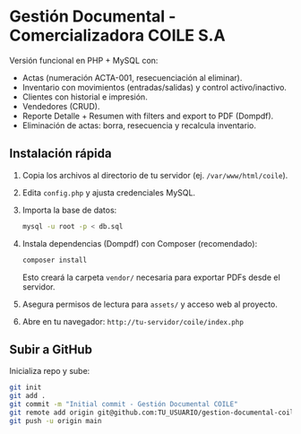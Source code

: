 # Gestión Documental - Comercializadora COILE S.A

Versión funcional en PHP + MySQL con:
- Actas (numeración ACTA-001, resecuenciación al eliminar).
- Inventario con movimientos (entradas/salidas) y control activo/inactivo.
- Clientes con historial e impresión.
- Vendedores (CRUD).
- Reporte Detalle + Resumen with filters and export to PDF (Dompdf).
- Eliminación de actas: borra, resecuencia y recalcula inventario.

## Instalación rápida

1. Copia los archivos al directorio de tu servidor (ej. `/var/www/html/coile`).
2. Edita `config.php` y ajusta credenciales MySQL.
3. Importa la base de datos:
   ```bash
   mysql -u root -p < db.sql
   ```
4. Instala dependencias (Dompdf) con Composer (recomendado):
   ```bash
   composer install
   ```
   Esto creará la carpeta `vendor/` necesaria para exportar PDFs desde el servidor.

5. Asegura permisos de lectura para `assets/` y acceso web al proyecto.
6. Abre en tu navegador: `http://tu-servidor/coile/index.php`

## Subir a GitHub

Inicializa repo y sube:

```bash
git init
git add .
git commit -m "Initial commit - Gestión Documental COILE"
git remote add origin git@github.com:TU_USUARIO/gestion-documental-coile.git
git push -u origin main
```

